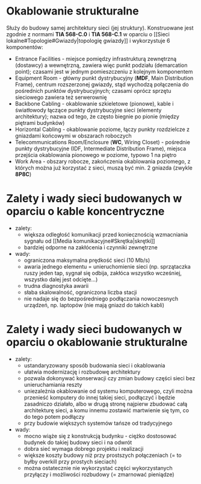# Okablowanie strukturalne

Służy do budowy samej architektury sieci (jej struktury).
Konstruowane jest zgodnie z normami **TIA 568-C.0** i **TIA 568-C.1** w oparciu o [[Sieci lokalne#Topologie#Gwiazdy|topologię gwiazdy]] i wykorzystuje 6 komponentów:
- Entrance Facilities - miejsce pomiędzy infrastrukturą zewnętrzną (dostawcy) a wewnętrzną, zawiera więc punkt podziału (demarcation point); czasami jest w jednym pomieszczeniu z kolejnym komponentem
- Equipment Room - główny punkt dystrybucyjny (**MDF**, Main Distribution Frame), centrum rozszerzonej gwiazdy, stąd wychodzą połączenia do pośrednich punktów dystrybucyjnych; czasami oprócz sprzętu sieciowego zawiera też serwerownię
- Backbone Cabling - okablowanie szkieletowe (pionowe), kable i światłowody łączące punkty dystrybucyjne sieci (elementy architektury); nazwa od tego, że często biegnie po pionie (między piętrami budynków)
- Horizontal Cabling - okablowanie poziome, łączy punkty rozdzielcze z gniazdami końcowymi w obszarach roboczych
- Telecommunications Room/Enclosure (**WC**, Wiring Closet) - pośrednie punkty dystrybucyjne (IDF, Intermediate Distribution Frame), miejsca przejścia okablowania pionowego w poziome, typowo 1 na piętro
- Work Area - obszary robocze, zakończenia okablowania poziomego, z których można już korzystać z sieci, muszą być min. 2 gniazda (zwykle **8P8C**)


# Zalety i wady sieci budowanych w oparciu o kable koncentryczne
- zalety:
	- większa odległość komunikacji przed koniecznością wzmacniania sygnału od [[Media komunikacyjne#Skrętka|skrętki]]
	- bardziej odporne na zakłócenia i czynniki zewnętrzne
- wady:
	- ograniczona maksymalna prędkość sieci (10 Mb/s)
	- awaria jednego elementu = unieruchomienie sieci (np. sprzątaczka ruszy jeden tap, sygnał się odbija, zakłóca wszystko wcześniej, wszystko dalej jest odcięte…)
	- trudna diagnostyka awarii
	- słaba skalowalność, ograniczona liczba stacji
	- nie nadaje się do bezpośredniego podłączania nowoczesnych urządzeń, np. laptopów (nie mają gniazd do takich kabli)

# Zalety i wady sieci budowanych w oparciu o okablowanie strukturalne
- zalety:
	- ustandaryzowany sposób budowania sieci i okablowania
	- ułatwia modernizację i rozbudowę architektury
	- pozwala dokonywać konserwacji czy zmian budowy części sieci bez unieruchamiania reszty
	- uniezależnia okablowanie od systemu komputerowego, czyli można przenieść komputery do innej takiej sieci, podłączyć i będzie zasadniczo działało, albo w drugą stronę najpierw zbudować całą architekturę sieci, a komu innemu zostawić martwienie się tym, co do tego potem podłączy
	- przy budowie większych systemów tańsze od tradycyjnego
- wady:
	- mocno wiąże się z konstrukcją budynku - ciężko dostosować budynek do takiej budowy sieci i na odwrót
	- dobra sieć wymaga dobrego projektu i realizacji
	- większe koszty budowy niż przy prostszych połączeniach (= to byłby overkill przy prostych sieciach)
	- można ostatecznie nie wykorzystać części wykorzystanych przyłączy i możliwości rozbudowy (= zmarnować pieniądze)